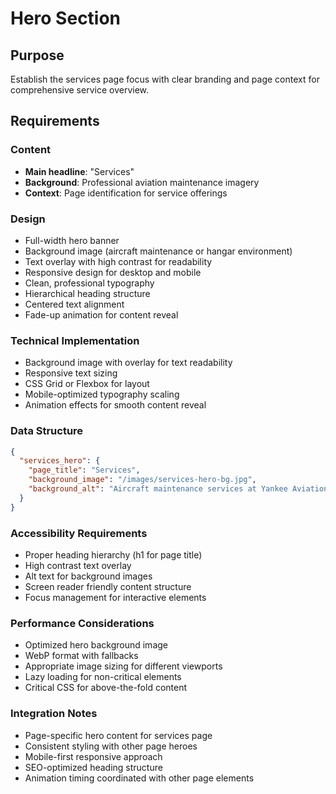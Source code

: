 # Hero Section

## Purpose
Establish the services page focus with clear branding and page context for comprehensive service overview.

## Requirements

### Content
- **Main headline**: "Services"
- **Background**: Professional aviation maintenance imagery
- **Context**: Page identification for service offerings

### Design
- Full-width hero banner
- Background image (aircraft maintenance or hangar environment)
- Text overlay with high contrast for readability
- Responsive design for desktop and mobile
- Clean, professional typography
- Hierarchical heading structure
- Centered text alignment
- Fade-up animation for content reveal

### Technical Implementation
- Background image with overlay for text readability
- Responsive text sizing
- CSS Grid or Flexbox for layout
- Mobile-optimized typography scaling
- Animation effects for smooth content reveal

### Data Structure
```json
{
  "services_hero": {
    "page_title": "Services",
    "background_image": "/images/services-hero-bg.jpg",
    "background_alt": "Aircraft maintenance services at Yankee Aviation"
  }
}
```

### Accessibility Requirements
- Proper heading hierarchy (h1 for page title)
- High contrast text overlay
- Alt text for background images
- Screen reader friendly content structure
- Focus management for interactive elements

### Performance Considerations
- Optimized hero background image
- WebP format with fallbacks
- Appropriate image sizing for different viewports
- Lazy loading for non-critical elements
- Critical CSS for above-the-fold content

### Integration Notes
- Page-specific hero content for services page
- Consistent styling with other page heroes
- Mobile-first responsive approach
- SEO-optimized heading structure
- Animation timing coordinated with other page elements